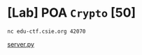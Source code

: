 # [Lab] POA `Crypto` [50]

`nc edu-ctf.csie.org 42070`

[server.py](https://drive.google.com/file/d/1y6qjrXcHjP9SW1gF6OlZm2p2rsVCIyar/view?usp=sharing)
